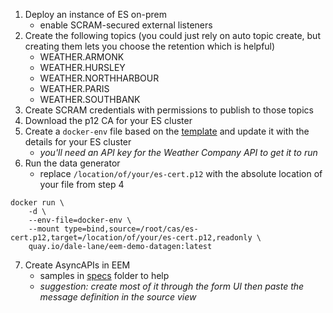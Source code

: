 1. Deploy an instance of ES on-prem
    * enable SCRAM-secured external listeners
2. Create the following topics (you could just rely on auto topic create, but creating them lets you choose the retention which is helpful)
    - WEATHER.ARMONK
    - WEATHER.HURSLEY
    - WEATHER.NORTHHARBOUR
    - WEATHER.PARIS
    - WEATHER.SOUTHBANK
3. Create SCRAM credentials with permissions to publish to those topics
4. Download the p12 CA for your ES cluster
5. Create a `docker-env` file based on the [template](https://github.com/dalelane/eem-demo-datagen/blob/main/sample-docker-env) and update it with the details for your ES cluster
    * _you'll need an API key for the Weather Company API to get it to run_
6. Run the data generator
    * replace `/location/of/your/es-cert.p12` with the absolute location of your file from step 4
```
docker run \
    -d \
    --env-file=docker-env \
    --mount type=bind,source=/root/cas/es-cert.p12,target=/location/of/your/es-cert.p12,readonly \
    quay.io/dale-lane/eem-demo-datagen:latest
```
7. Create AsyncAPIs in EEM
    * samples in [specs](https://github.com/dalelane/eem-demo-datagen/tree/main/specs) folder to help
    * _suggestion: create most of it through the form UI then paste the message definition in the source view_
